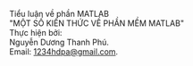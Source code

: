 Tiểu luận về phần MATLAB  
"MỘT SỐ KIẾN THỨC VỀ PHẦN MỀM MATLAB"  
Thực hiện bởi:  
Nguyễn Dương Thanh Phú.  
Email: 1234hdpa@gmail.com.  